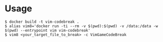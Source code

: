 # Usage

    $ docker build -t vim-codebreak .
    $ alias vim8='docker run -ti --rm -v $(pwd):$(pwd) -v /data:/data -w $(pwd) --entrypoint vim vim-codebreak'
    $ vim8 <your_target_file_to_break> -c VimGameCodeBreak


